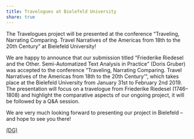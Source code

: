 ```yaml
---
title: Travelogues at Bielefeld University
share: true
---
```


<script language="JavaScript" src="/_includes/unCryptMail.js" type="text/javascript"></script>

The Travelogues project will be presented at the conference “Traveling, Narrating Comparing. Travel Narratives of the 
Americas from 18th to the 20th Century” at Bielefeld University!

<!-- more -->

We are happy to announce that our submission titled “Friederike Riedesel and the Other. Semi-Automatized Text Analysis 
in Practice” (Doris Gruber) was accepted to the conference “Traveling, Narrating Comparing. Travel Narratives of the 
Americas from 18th to the 20th Century’“, which takes place at the Bielefeld University from January 31st to 
February 2nd 2019. The presentation will focus on a travelogue from Friederike Riedesel (1746–1808) and highlight the 
comparative aspects of our ongoing project, it will be followed by a Q&A session.

We are very much looking forward to presenting our project in Bielefeld – and hope to see you there!

[(DG)](javascript:linkTo_UnCryptMailto('nbjmup;epsjt/hsvcfsApfbx/bd/bu');)